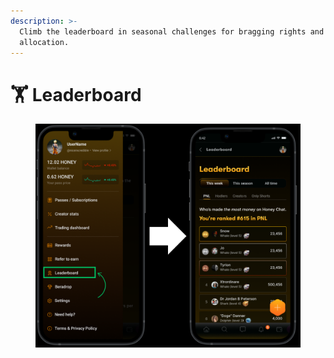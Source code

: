 ```yaml
---
description: >-
  Climb the leaderboard in seasonal challenges for bragging rights and beradrop
  allocation.
---
```


# 🏋️ Leaderboard

<figure><img src="../.gitbook/assets/Honey Chat Test (1280 x 1080 px).png" alt=""><figcaption></figcaption></figure>
